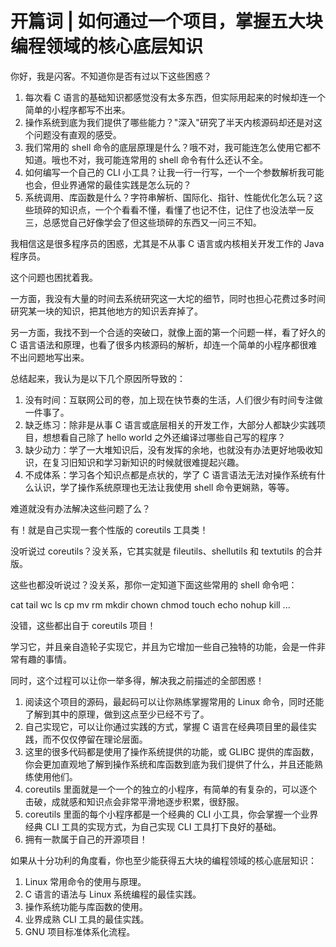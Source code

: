 # 开篇词 | 如何通过一个项目，掌握五大块编程领域的核心底层知识

你好，我是闪客。不知道你是否有过以下这些困惑？

1. 每次看 C 语言的基础知识都感觉没有太多东西，但实际用起来的时候却连一个简单的小程序都写不出来。
2. 操作系统到底为我们提供了哪些能力？"深入"研究了半天内核源码却还是对这个问题没有直观的感受。
3. 我们常用的 shell 命令的底层原理是什么？哦不对，我可能连怎么使用它都不知道。哦也不对，我可能连常用的 shell 命令有什么还认不全。
4. 如何编写一个自己的 CLI 小工具？让我一行一行写，一个一个参数解析我可能也会，但业界通常的最佳实践是怎么玩的？
5. 系统调用、库函数是什么？字符串解析、国际化、指针、性能优化怎么玩？这些琐碎的知识点，一个个看看不懂，看懂了也记不住，记住了也没法举一反三，总感觉自己好像学会了但这些琐碎的东西又一问三不知。

我相信这是很多程序员的困惑，尤其是不从事 C 语言或内核相关开发工作的 Java 程序员。

这个问题也困扰着我。

一方面，我没有大量的时间去系统研究这一大坨的细节，同时也担心花费过多时间研究某一块的知识，把其他地方的知识丢弃掉了。

另一方面，我找不到一个合适的突破口，就像上面的第一个问题一样，看了好久的 C 语言语法和原理，也看了很多内核源码的解析，却连一个简单的小程序都很难不出问题地写出来。

总结起来，我认为是以下几个原因所导致的：

1. 没有时间：互联网公司的卷，加上现在快节奏的生活，人们很少有时间专注做一件事了。
2. 缺乏练习：除非是从事 C 语言或底层相关的开发工作，大部分人都缺少实践项目，想想看自己除了 hello world 之外还编译过哪些自己写的程序？
3. 缺少动力：学了一大堆知识后，没有发挥的余地，也就没有办法更好地吸收知识，在复习旧知识和学习新知识的时候就很难提起兴趣。
4. 不成体系：学习各个知识点都是点状的，学了 C 语言语法无法对操作系统有什么认识，学了操作系统原理也无法让我使用 shell 命令更娴熟，等等。

难道就没有办法解决这些问题了么？

有！就是自己实现一套个性版的 coreutils 工具类！

没听说过 coreutils？没关系，它其实就是 fileutils、shellutils 和 textutils 的合并版。

这些也都没听说过？没关系，那你一定知道下面这些常用的 shell 命令吧：

cat tail wc ls cp mv rm mkdir chown chmod touch echo nohup kill ...

没错，这些都出自于 coreutils 项目！

学习它，并且亲自造轮子实现它，并且为它增加一些自己独特的功能，会是一件非常有趣的事情。

同时，这个过程可以让你一举多得，解决我之前描述的全部困惑！

1. 阅读这个项目的源码，最起码可以让你熟练掌握常用的 Linux 命令，同时还能了解到其中的原理，做到这点至少已经不亏了。
2. 自己实现它，可以让你通过实践的方式，掌握 C 语言在经典项目里的最佳实践，而不仅仅停留在理论层面。
3. 这里的很多代码都是使用了操作系统提供的功能，或 GLIBC 提供的库函数，你会更加直观地了解到操作系统和库函数到底为我们提供了什么，并且还能熟练使用他们。
4. coreutils 里面就是一个一个的独立的小程序，有简单的有复杂的，可以逐个击破，成就感和知识点会非常平滑地逐步积累，很舒服。
5. coreutils 里面的每个小程序都是一个经典的 CLI 小工具，你会掌握一个业界经典 CLI 工具的实现方式，为自己实现 CLI 工具打下良好的基础。
6. 拥有一款属于自己的开源项目！

如果从十分功利的角度看，你也至少能获得五大块的编程领域的核心底层知识：

1. Linux 常用命令的使用与原理。
2. C 语言的语法与 Linux 系统编程的最佳实践。
3. 操作系统功能与库函数的使用。
4. 业界成熟 CLI 工具的最佳实践。
5. GNU 项目标准体系化流程。
